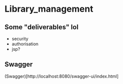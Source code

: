 # Library_management

## Some "deliverables" lol

- security
- authorisation
- jsp?

## Swagger

(Swagger)[http://localhost:8080/swagger-ui/index.html]
